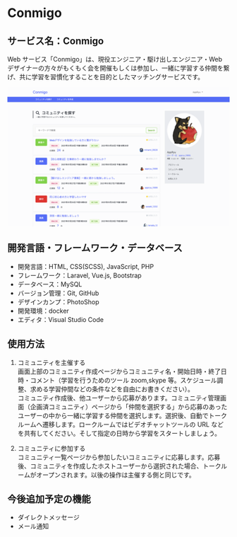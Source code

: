 # Conmigo

## サービス名：Conmigo

Web サービス「Conmigo」は、現役エンジニア・駆け出しエンジニア・Web デザイナーの方々がもくもく会を開催もしくは参加し、一緒に学習する仲間を繋げ、共に学習を習慣化することを目的としたマッチングサービスです。

![デモ画像](./public/img/conmigoImage.png)

## 開発言語・フレームワーク・データベース

-   開発言語：HTML, CSS(SCSS), JavaScript, PHP
-   フレームワーク：Laravel, Vue.js, Bootstrap
-   データベース：MySQL
-   バージョン管理：Git, GitHub
-   デザインカンプ：PhotoShop
-   開発環境：docker
-   エディタ：Visual Studio Code

## 使用方法

1. コミュニティを主催する  
   画面上部のコミュニティ作成ページからコミュニティ名・開始日時・終了日時・コメント（学習を行うためのツール zoom,skype 等。スケジュール調整、求める学習仲間などの条件などを自由にお書きください）。  
   コミュニティ作成後、他ユーザーから応募があります。コミュニティ管理画面（企画済コミュニティ）ページから「仲間を選択する」から応募のあったユーザーの中から一緒に学習する仲間を選択します。選択後、自動でトークルームへ遷移します。ロークルームではビデオチャットツールの URL などを共有してください。そして指定の日時から学習をスタートしましょう。

2. コミュニティに参加する  
   コミュニティ一覧ページから参加したいコミュニティに応募します。応募後、コミュニティを作成したホストユーザーから選択された場合、トークルームがオープンされます。以後の操作は主催する側と同じです。

## 今後追加予定の機能

-   ダイレクトメッセージ
-   メール通知
